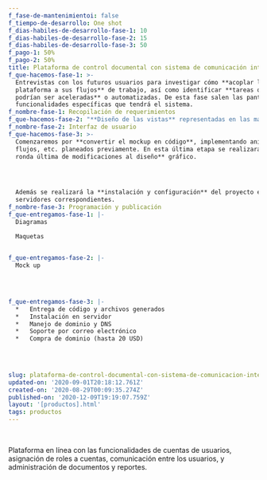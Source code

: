 ```yaml
---
f_fase-de-mantenimientoi: false
f_tiempo-de-desarrollo: One shot
f_dias-habiles-de-desarrollo-fase-1: 10
f_dias-habiles-de-desarrollo-fase-2: 15
f_dias-habiles-de-desarrollo-fase-3: 50
f_pago-1: 50%
f_pago-2: 50%
title: Plataforma de control documental con sistema de comunicación interna
f_que-hacemos-fase-1: >-
  Entrevistas con los futuros usuarios para investigar cómo **acoplar la
  plataforma a sus flujos** de trabajo, así como identificar **tareas que
  podrían ser aceleradas** o automatizadas. De esta fase salen las pantallas y
  funcionalidades específicas que tendrá el sistema.
f_nombre-fase-1: Recopilación de requerimientos
f_que-hacemos-fase-2: "**Diseño de las vistas** representadas en las maquetas de la Fase 1. Se realizan dos propuestas visuales en busca de **retroalimentación del cliente** y futuros usuarios, y la \_ganadora se perfecciona para llegar a la propuesta final."
f_nombre-fase-2: Interfaz de usuario
f_que-hacemos-fase-3: >-
  Comenzaremos por **convertir el mockup en código**, implementando animaciones,
  flujos, etc. planeados previamente. En esta última etapa se realizará **un
  ronda última de modificaciones al diseño** gráfico.  

  ‍


  Además se realizará la **instalación y configuración** del proyecto en los
  servidores correspondientes.
f_nombre-fase-3: Programación y publicación
f_que-entregamos-fase-1: |-
  Diagramas

  Maquetas

  ‍
f_que-entregamos-fase-2: |-
  Mock up

    

  ‍
f_que-entregamos-fase-3: |-
  *   Entrega de código y archivos generados
  *   Instalación en servidor
  *   Manejo de dominio y DNS
  *   Soporte por correo electrónico
  *   Compra de dominio (hasta 20 USD)

  ‍

  ‍
slug: plataforma-de-control-documental-con-sistema-de-comunicacion-interna
updated-on: '2020-09-01T20:18:12.761Z'
created-on: '2020-08-29T00:09:35.274Z'
published-on: '2020-12-09T19:19:07.759Z'
layout: '[productos].html'
tags: productos
---
```


‍

Plataforma en línea con las funcionalidades de cuentas de usuarios, asignación de roles a cuentas, comunicación entre los usuarios, y administración de documentos y reportes.

‍

‍

